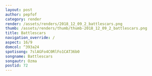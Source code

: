 ```yaml
---
layout: post
author: pepfof
category: render
render: /assets/renders/2018_12_09_2_battlescars.png
thumb: /assets/renders/thumb/thumb-2018_12_09_2_battlescars.png
title: Battlescars
navigation_override: /
aspect: 16/9
domcol: ^393a24
spotisong: 7slAGFo4C0RlFo1CAT36b0
songname: Battlescars
songautr: Ozma
postid: 72
---
```


<!--USER BEGIN 1-->

<!--USER END 1-->

<!--more-->
<!--USER BEGIN 2-->

<!--USER END 2-->

